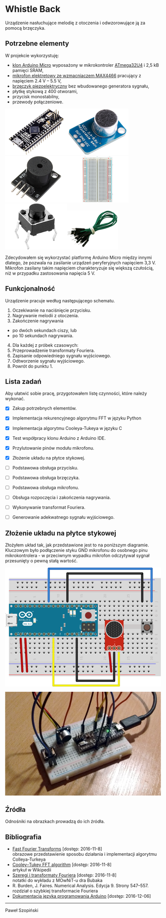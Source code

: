 # Whistle Back
Urządzenie nasłuchujące melodię z otoczenia i odwzorowujące ją za pomocą 
brzęczyka.


## Potrzebne elementy
W projekcie wykorzystuję:
* [klon Arduino Micro][arduino-ali] wyposażony w mikrokontroler [ATmega32U4][atmega] i 2,5&nbsp;kB pamięci SRAM,
* [mikrofon elektretowy ze wzmacniaczem MAX4466][mic-ali] pracujący z napięciem 2.4&nbsp;V &ndash; 5.5&nbsp;V,
* [brzęczyk piezoelektryczny][buzzer-ali] bez wbudowanego generatora sygnału,
* płytkę stykową z 400 otworami,
* przycisk monostabilny,
* przewody połączeniowe.

<a href="https://www.aliexpress.com/item/Micro-ATmega32U4-5V-16MHz-Pins-soldered-Compatible-with-Arduino-Micro-and-Leonardo/32676998690.html">![obrazek klonu Arduino Micro][arduino-img]</a><a href="https://www.aliexpress.com/item/New-Electret-Microphone-Amplifier-MAX4466-With-Adjustable-Gain-For-Arduino/32717091448.html">![obrazek mikrofonu][mic-img]</a><a href="http://www.robitshop.com/passive-buzzer-module">![obrazek brzęczyka][buzzer-img]</a><a href="https://www.aliexpress.com/item/V1NF-Hot-Sale-400-Points-Solderless-Bread-Board-Breadboard-PCB-Test-Board-Free-Shipping/32633859572.html">![obrazek płytki stykowej][breadboard-img]</a><a href="http://minielektro.dk/dip-tryk-knap.html">![obrazek przycisku][button-img]</a><a href="https://kamami.pl/13022-przewody-i-zlacza-do-arduino">![obrazek przewodów][wires-img]</a>

Zdecydowałem się wykorzystać platformę Arduino Micro między innymi dlatego, że pozwala na zasilanie urządzeń peryferyjnych napięciem 3,3&nbsp;V. Mikrofon zasilany takim napięciem charakteryzuje się większą czułością, niż w przypadku zastosowania napięcia 5&nbsp;V.


## Funkcjonalność
Urządzenie pracuje według następującego schematu.

1. Oczekiwanie na naciśnięcie przycisku.
2. Nagrywanie melodii z otoczenia.
3. Zakończenie nagrywania
  - po dwóch sekundach ciszy, lub
  - po 10 sekundach nagrywania.
4. Dla każdej z próbek czasowych:
  1. Przeprowadzenie transformaty Fouriera.
  2. Zapisanie odpowiedniego sygnału wyjściowego.
5. Odtworzenie sygnału wyjściowego.
6. Powrót do punktu 1.

## Lista zadań
Aby ułatwić sobie pracę, przygotowałem listę czynności, które należy wykonać.
- [x] Zakup potrzebnych elementów.
- [x] Implementacja rekurencyjnego algorytmu FFT w języku Python
- [x] Implementacja algorytmu Cooleya-Tukeya w języku C
- [x] Test współpracy klonu Arduino z Arduino IDE.
- [x] Przylutowanie pinów modułu mikrofonu.
- [x] Złożenie układu na płytce stykowej.
- [ ] Podstawowa obsługa przycisku.
- [ ] Podstawowa obsługa brzęczyka.
- [ ] Podstawowa obsługa mikrofonu.
- [ ] Obsługa rozpoczęcia i zakończenia nagrywania.
- [ ] Wykonywanie transformat Fouriera.
- [ ] Generowanie adekwatnego sygnału wyjściowego.


## Złożenie układu na płytce stykowej
Złożyłem układ tak, jak przedstawione jest to na poniższym diagramie. Kluczowym było podłączenie styku GND mikrofonu do osobnego pinu mikrokontrolera - w przeciwnym wypadku mikrofon odczytywał sygnał przesunięty o pewną stałą wartość.

![diagram płytki sytkowej][breadboard-diagram]

![zdjęcie płytki stykowej][breadboard-photo]


## Źródła
Odnośniki na obrazkach prowadzą do ich źródła.

## Bibliografia
* [Fast Fourier Transforms](http://www.katjaas.nl/FFT/FFT.html) [dostęp: 2016-11-8]  
  obrazowe przedstawienie sposobu działania i implementacji algorytmu Colleya-Turkeya
* [Cooley&ndash;Tukey FFT algorithm](https://en.wikipedia.org/wiki/Cooley–Tukey_FFT_algorithm) [dostęp: 2016-11-8]  
  artykuł w Wikipedii
* [Szeregi i transformaty Fouriera](http://www.icsr.agh.edu.pl/~mownit/output/pdf/fourier.pdf) [dostęp: 2016-11-8]  
  notatki do wykładu z MOwNiT-u dra Bubaka
* R. Burden, J. Faires. Numerical Analysis. Edycja 9. Strony 547&ndash;557.  
  rozdział o szybkiej transformacie Fouriera
* [Dokumentacja języka programowania Arduino](https://www.arduino.cc/en/Reference/HomePage) [dostęp: 2016-12-06]

***

Paweł Szopiński
    
[arduino-ali]: https://www.aliexpress.com/item/Micro-ATmega32U4-5V-16MHz-Pins-soldered-Compatible-with-Arduino-Micro-and-Leonardo/32676998690.html
[atmega]: http://www.atmel.com/devices/atmega32u4.aspx
[mic-ali]: https://www.aliexpress.com/item/New-Electret-Microphone-Amplifier-MAX4466-With-Adjustable-Gain-For-Arduino/32717091448.html
[buzzer-ali]: https://www.aliexpress.com/item/Passive-Buzzer-Module-for-Arduino-AVR-PIC-Good-New-KY-006/32273623799.html

[arduino-img]: img/arduino.png
[mic-img]: img/mic.png
[buzzer-img]: img/buzzer.png
[breadboard-img]: img/breadboard.png
[button-img]: img/button.png
[wires-img]: img/wires.png

[breadboard-diagram]: img/breadboard-diagram.png
[breadboard-photo]: img/breadboard-photo.png
